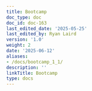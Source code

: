 ```yaml
---
title: Bootcamp
doc_type: doc
doc_id: doc-163
last_edited_date: '2025-05-25'
last_edited_by: Ryan Laird
version: '1.0'
weight: 2
date: '2025-06-12'
aliases:
- /docs/bootcamp_1_1/
description: ''
linkTitle: Bootcamp
type: docs
---
```


<!-- Unsupported block type: table_of_contents -->

<!-- Unsupported block type: unsupported -->
